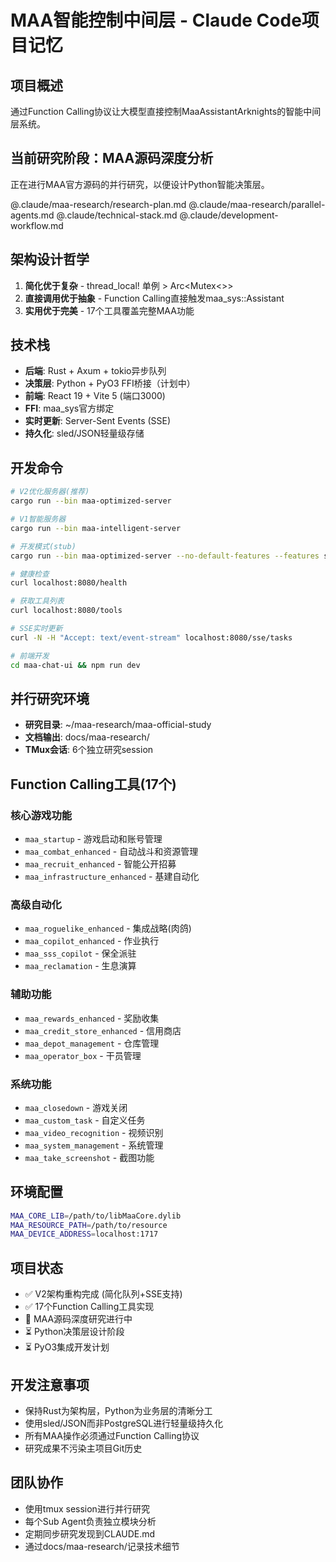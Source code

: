 # MAA智能控制中间层 - Claude Code项目记忆

## 项目概述
通过Function Calling协议让大模型直接控制MaaAssistantArknights的智能中间层系统。

## 当前研究阶段：MAA源码深度分析
正在进行MAA官方源码的并行研究，以便设计Python智能决策层。

@.claude/maa-research/research-plan.md
@.claude/maa-research/parallel-agents.md
@.claude/technical-stack.md
@.claude/development-workflow.md

## 架构设计哲学
1. **简化优于复杂** - thread_local! 单例 > Arc<Mutex<>>
2. **直接调用优于抽象** - Function Calling直接触发maa_sys::Assistant  
3. **实用优于完美** - 17个工具覆盖完整MAA功能

## 技术栈
- **后端**: Rust + Axum + tokio异步队列
- **决策层**: Python + PyO3 FFI桥接（计划中）
- **前端**: React 19 + Vite 5 (端口3000)
- **FFI**: maa_sys官方绑定
- **实时更新**: Server-Sent Events (SSE)
- **持久化**: sled/JSON轻量级存储

## 开发命令
```bash
# V2优化服务器(推荐)
cargo run --bin maa-optimized-server

# V1智能服务器
cargo run --bin maa-intelligent-server  

# 开发模式(stub)
cargo run --bin maa-optimized-server --no-default-features --features stub-mode

# 健康检查
curl localhost:8080/health

# 获取工具列表
curl localhost:8080/tools

# SSE实时更新
curl -N -H "Accept: text/event-stream" localhost:8080/sse/tasks

# 前端开发
cd maa-chat-ui && npm run dev
```

## 并行研究环境
- **研究目录**: ~/maa-research/maa-official-study
- **文档输出**: docs/maa-research/
- **TMux会话**: 6个独立研究session

## Function Calling工具(17个)
### 核心游戏功能
- `maa_startup` - 游戏启动和账号管理
- `maa_combat_enhanced` - 自动战斗和资源管理  
- `maa_recruit_enhanced` - 智能公开招募
- `maa_infrastructure_enhanced` - 基建自动化

### 高级自动化
- `maa_roguelike_enhanced` - 集成战略(肉鸽)
- `maa_copilot_enhanced` - 作业执行
- `maa_sss_copilot` - 保全派驻
- `maa_reclamation` - 生息演算

### 辅助功能  
- `maa_rewards_enhanced` - 奖励收集
- `maa_credit_store_enhanced` - 信用商店
- `maa_depot_management` - 仓库管理
- `maa_operator_box` - 干员管理

### 系统功能
- `maa_closedown` - 游戏关闭
- `maa_custom_task` - 自定义任务
- `maa_video_recognition` - 视频识别
- `maa_system_management` - 系统管理
- `maa_take_screenshot` - 截图功能

## 环境配置
```bash
MAA_CORE_LIB=/path/to/libMaaCore.dylib
MAA_RESOURCE_PATH=/path/to/resource  
MAA_DEVICE_ADDRESS=localhost:1717
```

## 项目状态
- ✅ V2架构重构完成 (简化队列+SSE支持)
- ✅ 17个Function Calling工具实现
- 🔄 MAA源码深度研究进行中
- ⏳ Python决策层设计阶段
- ⏳ PyO3集成开发计划

## 开发注意事项
- 保持Rust为架构层，Python为业务层的清晰分工
- 使用sled/JSON而非PostgreSQL进行轻量级持久化
- 所有MAA操作必须通过Function Calling协议
- 研究成果不污染主项目Git历史

## 团队协作
- 使用tmux session进行并行研究
- 每个Sub Agent负责独立模块分析
- 定期同步研究发现到CLAUDE.md
- 通过docs/maa-research/记录技术细节